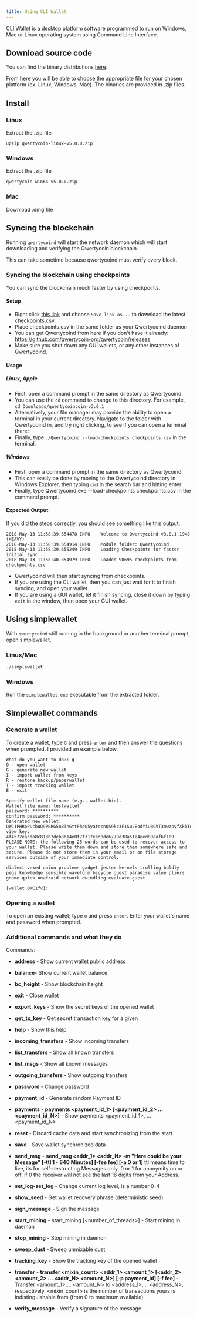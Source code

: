 ```yaml
---
title: Using CLI Wallet
---
```


CLI Wallet is a desktop platform software programmed to run on Windows, Mac or Linux operating system using Command Line Interface.

## Download source code
You can find the binary distributions [here](https://github.com/qwertycoin-org/qwertycoin/releases/latest).

From here you will be able to choose the appropriate file for your chosen platform (ex. Linux, Windows, Mac). The binaries are provided in .zip files.

## Install
### Linux
Extract the .zip file

```
upzip qwertycoin-linux-v5.0.0.zip
```
### Windows
Extract the .zip file

```
qwertycoin-win64-v5.0.0.zip
```
### Mac
Download .dmg file

## Syncing the blockchain
Running ```qwertycoind``` will start the network daemon which will start downloading and verifying the Qwertycoin blockchain.

This can take sometime because qwertycoind must verify every block.

### Syncing the blockchain using checkpoints
You can sync the blockchain much faster by using checkpoints.

#### Setup
* Right click [this link](https://github.com/qwertycoin-org/checkpoints/raw/master/checkpoints.csv) and choose ```Save link as...``` to download the latest checkpoints.csv.
* Place checkpoints.csv in the same folder as your Qwertycoind daemon
* You can get Qwertycoind from here if you don't have it already: https://github.com/qwertycoin-org/qwertycoin/releases
* Make sure you shut down any GUI wallets, or any other instances of Qwertycoind.

#### Usage
##### Linux, Apple
* First, open a command prompt in the same directory as Qwertycoind.
* You can use the ```cd``` command to change to this directory. For example, ```cd Downloads/qwertycoincoin-v3.0.1```
* Alternatively, your file manager may provide the ability to open a terminal in your current directory. Navigate to the folder with Qwertycoind in, and try right clicking, to see if you can open a terminal there:
* Finally, type ```./Qwertycoind --load-checkpoints checkpoints.csv``` in the terminal.

##### Windows
* First, open a command prompt in the same directory as Qwertycoind.
* This can easily be done by moving to the Qwertycoind directory in Windows Explorer, then typing ```cmd``` in the search bar and hitting enter:
* Finally, type Qwertycoind.exe --load-checkpoints checkpoints.csv in the command prompt.

#### Expected Output
If you did the steps correctly, you should see something like this output.

```
2018-May-13 11:58:39.654478 INFO    Welcome to Qwertycoind v3.0.1.1948 (HEAVY)
2018-May-13 11:58:39.654914 INFO    Module folder: Qwertycoind
2018-May-13 11:58:39.655249 INFO    Loading Checkpoints for faster initial sync...
2018-May-13 11:58:40.854979 INFO    Loaded 90695 checkpoints from checkpoints.csv
```
* Qwertycoind will then start syncing from checkpoints.
* If you are using the CLI wallet, then you can just wait for it to finish syncing, and open your wallet.
* If you are using a GUI wallet, let it finish syncing, close it down by typing ```exit``` in the window, then open your GUI wallet.

## Using simplewallet
With ```qwertycoind``` still running in the background or another terminal prompt, open simplewallet.

### Linux/Mac

```
./simplewallet
```

### Windows
Run the ```simplewallet.exe``` executable from the extracted folder.

## Simplewallet commands
### Generate a wallet
To create a wallet, type ```G``` and press ```enter``` and then answer the questions when prompted. I provided an example below.

```
What do you want to do?: g
O - open wallet
G - generate new wallet
I - import wallet from keys
R - restore backup/paperwallet
T - import tracking wallet
E - exit

Specify wallet file name (e.g., wallet.bin).
Wallet file name: testwallet
password: **********
confirm password: **********
Generated new wallet: QWC1PHRpPucbuQ9PGRG5n8TnGttFhdQ5yatecnQS9kz3F1Su2EodYiUBGVT3mwzpVfXkbTd6YEuR5J1ynrL8dBHP1SbYMGVDJ8
view key: 4f4572eacda8c813b7deb8614e0f7f317eed0de6779d38a51e4eed89eaf6f109
PLEASE NOTE: the following 25 words can be used to recover access to your wallet. Please write them down and store them somewhere safe and secure. Please do not store them in your email or on file storage services outside of your immediate control.

dialect vexed onion problems gadget jester kernels trolling boldly pegs knowledge sensible waveform bicycle guest paradise value pliers gnome quick unafraid network dwindling evaluate guest

[wallet QWC1fv]:
```

### Opening a wallet
To open an existing wallet; type ```o``` and press ```enter```. Enter your wallet's name and password when prompted.

### Additional commands and what they do
Commands:

  * **address** - Show current wallet public address

  * **balance**- Show current wallet balance

  * **bc_height** - Show blockchain height

  * **exit** - Close wallet

  * **export_keys** - Show the secret keys of the opened wallet

  * **get_tx_key** - Get secret transaction key for a given <txid>

  * **help** - Show this help

  * **incoming_transfers** - Show incoming transfers

  * **list_transfers** - Show all known transfers

  * **list_msgs** - Show all known messages

  * **outgoing_transfers** - Show outgoing transfers

  * **password** - Change password

  * **payment_id** - Generate random Payment ID

  * **payments** - **payments <payment_id_1> [<payment_id_2> ... <payment_id_N>]** - Show payments <payment_id_1>, ... <payment_id_N>

  * **reset** - Discard cache data and start synchronizing from the start

  * **save** - Save wallet synchronized data

  * **send_msg** - **send_msg <addr_1> <addr_N> -m "Here could be your Message" [-ttl 1 - 840 Minutes] [-fee fee] [-a 0 or 1]**  ttl means time to live, its for self-destructing Messages only. 0 or 1 for anonymity on or off, if 0 the receiver will not see the last 16 digits from your Address.

  * **set_log-set_log <level>** - Change current log level, <level> is a number 0-4

  * **show_seed** - Get wallet recovery phrase (deterministic seed)

  * **sign_message** - Sign the message

  * **start_mining** - start_mining [<number_of_threads>] - Start mining in daemon

  * **stop_mining** - Stop mining in daemon

  * **sweep_dust** - Sweep unmixable dust

  * **tracking_key** - Show the tracking key of the opened wallet

  * **transfer** - **transfer <mixin_count> <addr_1> <amount_1> [<addr_2> <amount_2> ... <addr_N> <amount_N>] [-p payment_id] [-f fee]** - Transfer <amount_1>,... <amount_N> to <address_1>,... <address_N>, respectively. <mixin_count> is the number of transactions yours is indistinguishable from (from 0 to maximum available)

  * **verify_message** - Verify a signature of the message
